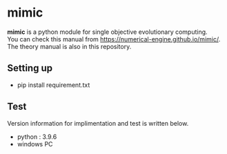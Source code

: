 # mimic
**mimic** is a python module for single objective evolutionary computing.  
You can check this manual from <https://numerical-engine.github.io/mimic/>.   
The theory manual is also in this repository.

## Setting up
* pip install requirement.txt

## Test
Version information for implimentation and test is written below.
* python : 3.9.6
* windows PC